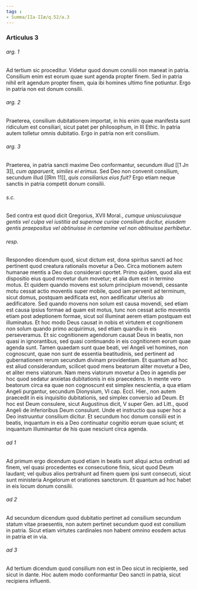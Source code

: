 ```yaml
---
tags : 
- Summa/IIa-IIæ/q.52/a.3
---
```


### Articulus 3

###### arg. 1
Ad tertium sic proceditur. Videtur quod donum consilii non maneat in patria. Consilium enim est eorum quae sunt agenda propter finem. Sed in patria nihil erit agendum propter finem, quia ibi homines ultimo fine potiuntur. Ergo in patria non est donum consilii.

###### arg. 2
Praeterea, consilium dubitationem importat, in his enim quae manifesta sunt ridiculum est consiliari, sicut patet per philosophum, in III Ethic. In patria autem tolletur omnis dubitatio. Ergo in patria non erit consilium.

###### arg. 3
Praeterea, in patria sancti maxime Deo conformantur, secundum illud [[1 Jn 3]], *cum apparuerit, similes ei erimus*. Sed Deo non convenit consilium, secundum illud [[Rm 11]], *quis consiliarius eius fuit?* Ergo etiam neque sanctis in patria competit donum consilii.

###### s.c.
Sed contra est quod dicit Gregorius, XVII Moral., *cumque uniuscuiusque gentis vel culpa vel iustitia ad supernae curiae consilium ducitur, eiusdem gentis praepositus vel obtinuisse in certamine vel non obtinuisse perhibetur*.

###### resp.
Respondeo dicendum quod, sicut dictum est, dona spiritus sancti ad hoc pertinent quod creatura rationalis movetur a Deo. Circa motionem autem humanae mentis a Deo duo considerari oportet. Primo quidem, quod alia est dispositio eius quod movetur dum movetur; et alia dum est in termino motus. Et quidem quando movens est solum principium movendi, cessante motu cessat actio moventis super mobile, quod iam pervenit ad terminum, sicut domus, postquam aedificata est, non aedificatur ulterius ab aedificatore. Sed quando movens non solum est causa movendi, sed etiam est causa ipsius formae ad quam est motus, tunc non cessat actio moventis etiam post adeptionem formae, sicut sol illuminat aerem etiam postquam est illuminatus. Et hoc modo Deus causat in nobis et virtutem et cognitionem non solum quando primo acquirimus, sed etiam quandiu in eis perseveramus. Et sic cognitionem agendorum causat Deus in beatis, non quasi in ignorantibus, sed quasi continuando in eis cognitionem eorum quae agenda sunt. Tamen quaedam sunt quae beati, vel Angeli vel homines, non cognoscunt, quae non sunt de essentia beatitudinis, sed pertinent ad gubernationem rerum secundum divinam providentiam. Et quantum ad hoc est aliud considerandum, scilicet quod mens beatorum aliter movetur a Deo, et aliter mens viatorum. Nam mens viatorum movetur a Deo in agendis per hoc quod sedatur anxietas dubitationis in eis praecedens. In mente vero beatorum circa ea quae non cognoscunt est simplex nescientia, a qua etiam Angeli purgantur, secundum Dionysium, VI cap. Eccl. Hier., non autem praecedit in eis inquisitio dubitationis, sed simplex conversio ad Deum. Et hoc est Deum consulere, sicut Augustinus dicit, V super Gen. ad Litt., quod Angeli de inferioribus Deum consulunt. Unde et instructio qua super hoc a Deo instruuntur consilium dicitur. Et secundum hoc donum consilii est in beatis, inquantum in eis a Deo continuatur cognitio eorum quae sciunt; et inquantum illuminantur de his quae nesciunt circa agenda.

###### ad 1
Ad primum ergo dicendum quod etiam in beatis sunt aliqui actus ordinati ad finem, vel quasi procedentes ex consecutione finis, sicut quod Deum laudant; vel quibus alios pertrahunt ad finem quem ipsi sunt consecuti, sicut sunt ministeria Angelorum et orationes sanctorum. Et quantum ad hoc habet in eis locum donum consilii.

###### ad 2
Ad secundum dicendum quod dubitatio pertinet ad consilium secundum statum vitae praesentis, non autem pertinet secundum quod est consilium in patria. Sicut etiam virtutes cardinales non habent omnino eosdem actus in patria et in via.

###### ad 3
Ad tertium dicendum quod consilium non est in Deo sicut in recipiente, sed sicut in dante. Hoc autem modo conformantur Deo sancti in patria, sicut recipiens influenti.

